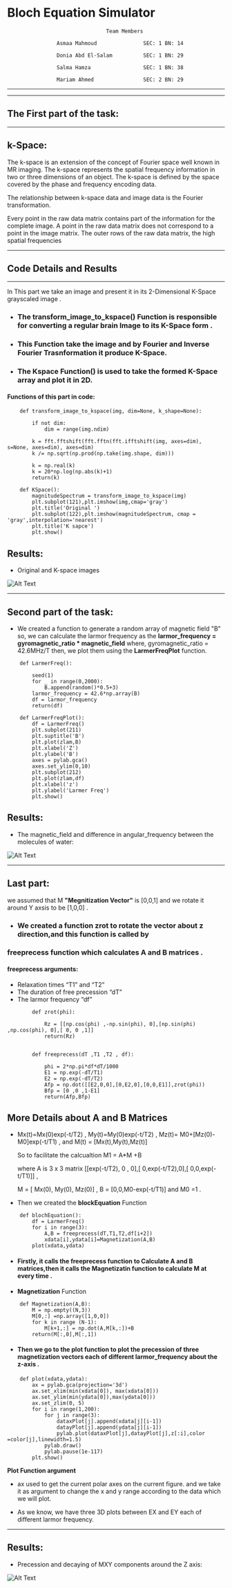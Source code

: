 # **Bloch Equation Simulator**

                                    Team Members 
                    
                    Asmaa Mahmoud               SEC: 1 BN: 14
                    
                    Donia Abd El-Salam          SEC: 1 BN: 29
                    
                    Salma Hamza                 SEC: 1 BN: 38
                    
                    Mariam Ahmed                SEC: 2 BN: 29

---
----
## **The First part of the task:** 

---
## **k-Space**:
The k-space is an extension of the concept of Fourier space well known in MR imaging. The k-space represents the spatial frequency information in two or three dimensions of an object. The k-space is defined by the space covered by the phase and frequency encoding data.

The relationship between k-space data and image data is the Fourier transformation. 

Every point in the raw data matrix contains part of the information for the complete image. A point in the raw data matrix does not correspond to a point in the image matrix. The outer rows of the raw data matrix, the high spatial frequencies


---
## **Code Details and Results** 
---



In This part we take an image and present it in its 2-Dimensional K-Space grayscaled image . 

- ### The transform_image_to_kspace() Function is responsible for converting a regular brain Image to its K-Space form .
- ### This Function take the image and by Fourier  and Inverse Fourier Trasnformation it produce K-Space.
- ### The Kspace Function() is used to take the formed K-Space array and plot it in 2D.

#### Functions of this part in code:

```
    def transform_image_to_kspace(img, dim=None, k_shape=None):
  
        if not dim:
            dim = range(img.ndim)

        k = fft.fftshift(fft.fftn(fft.ifftshift(img, axes=dim), s=None, axes=dim), axes=dim)
        k /= np.sqrt(np.prod(np.take(img.shape, dim)))

        k = np.real(k)
        k = 20*np.log(np.abs(k)+1)
        return(k)

    def KSpace():
        magnitudeSpectrum = transform_image_to_kspace(img)
        plt.subplot(121),plt.imshow(img,cmap='gray')
        plt.title('Original ')
        plt.subplot(122),plt.imshow(magnitudeSpectrum, cmap = 'gray',interpolation='nearest')
        plt.title('K sapce')
        plt.show()

```

## **Results:** 

- Original and K-space images

![Alt Text](K-Space1.png)




---------
## **Second part of the task:**


- We created a function to generate a random array of magnetic field "B" so, we can calculate the larmor frequency as the **larmor_frequency = gyromagnetic_ratio * magnetic_field** where, gyromagnetic_ratio = 42.6MHz/T then, we plot them using the **LarmerFreqPlot** function.

```
    def LarmerFreq():

        seed(1)
        for _ in range(0,2000):
            B.append(random()*0.5+3)
        larmor_frequency = 42.6*np.array(B)
        df = larmor_frequency
        return(df)

    def LarmerFreqPlot():
        df = LarmerFreq()
        plt.subplot(211)
        plt.suptitle('B')
        plt.plot(zlam,B)
        plt.xlabel('Z')
        plt.ylabel('B')
        axes = pylab.gca()
        axes.set_ylim(0,10)
        plt.subplot(212)
        plt.plot(zlam,df)
        plt.xlabel('z')
        plt.ylabel('Larmer Freq')
        plt.show()
```
## **Results:** 
- The magnetic_field and difference in angular_frequency between the molecules of water:

![Alt Text](larmor_frequency.jpeg)





--------------
## **Last part:**

we assumed that M  **"Megnitization Vector"**  is [0,0,1] and we rotate it around Y axsis to be [1,0,0] .

- ### We created a function **zrot** to rotate the vector about z direction,and this function is called by 

### **freeprecess** function which calculates A and B matrices .
#### freeprecess arguments:
- Relaxation times “T1” and “T2”
- The duration of free precession “dT” 
- The larmor frequency “df” 


```
        def zrot(phi):   

            Rz = [[np.cos(phi) ,-np.sin(phi), 0],[np.sin(phi) ,np.cos(phi), 0],[ 0, 0 ,1]]
            return(Rz)

     
        def freeprecess(dT ,T1 ,T2 , df):
     
            phi = 2*np.pi*df*dT/1000
            E1 = np.exp(-dT/T1)	
            E2 = np.exp(-dT/T2)        
            Afp = np.dot([[E2,0,0],[0,E2,0],[0,0,E1]],zrot(phi))            
            Bfp = [0 ,0 ,1-E1]        
            return(Afp,Bfp)

```


## **More Details about A and B Matrices**

 -  Mx(t)=Mx(0)exp(-t/T2)  , My(t)=My(0)exp(-t/T2) , Mz(t)= M0+[Mz(0)-M0]exp(-t/T1) , and M(t) = [Mx(t),My(t),Mz(t)]

    So to facilitate the calcualtion M1 = A*M +B 

    where A is 3 x 3 matrix [[exp(-t/T2), 0 , 0],[ 0,exp(-t/T2),0],[ 0,0,exp(-t/T1)]] ,

    M = [ Mx(0), My(0), Mz(0)]  , B = [0,0,M0-exp(-t/T1)] and M0 =1 .


- Then we created the **blockEquation** Function 

```    
    def blochEquation():  
        df = LarmerFreq()
        for i in range(3):
            A,B = freeprecess(dT,T1,T2,df[i+2])
            xdata[i],ydata[i]=Magnetization(A,B)
        plot(xdata,ydata)
```    

- #### Firstly, it calls the freeprecess function to Calculate A and B matrices,then it calls the Magnetizatin function to calculate M at every time .
- **Magnetization** Function

```    
    def Magnetization(A,B):
        M = np.empty((N,3))    
        M[0,:] =np.array([1,0,0])
        for k in range (N-1):
            M[k+1,:] = np.dot(A,M[k,:])+B
        return(M[:,0],M[:,1])
```    


- #### Then we go to the plot function to plot the precession of three magnetization vectors each of different larmor_frequency about the z-axis .



```
    def plot(xdata,ydata):
        ax = pylab.gca(projection='3d')   
        ax.set_xlim(min(xdata[0]), max(xdata[0]))
        ax.set_ylim(min(ydata[0]),max(ydata[0]))
        ax.set_zlim(0, 5)
        for i in range(1,200):
            for j in range(3):
                dataxPlot[j].append(xdata[j][i-1])
                datayPlot[j].append(ydata[j][i-1]) 
                pylab.plot(dataxPlot[j],datayPlot[j],z[:i],color =color[j],linewidth=1.5)
            pylab.draw()
            pylab.pause(1e-117)             
        plt.show() 

```

**Plot Function argument**

- ax used to get the current polar axes on the current figure. and we take it as argument to change the x and y range according to the data which we will plot.


- As we know, we have three 3D plots between EX and EY each of different larmor frequency.


---------
## **Results:** 




- Precession and decaying of MXY components around the Z axis:

![Alt Text](2.gif)
